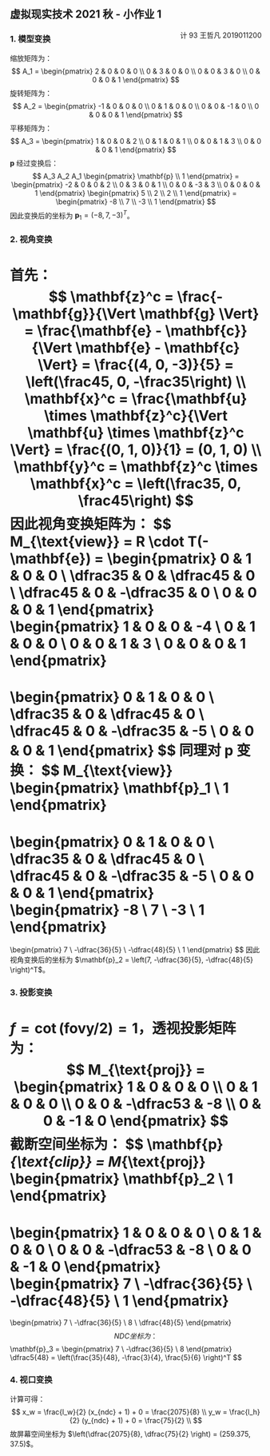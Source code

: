 ## 虚拟现实技术 2021 秋 - 小作业 1

<div style="float:none"><font style="float:right">计 93 王哲凡 2019011200</font></div>

### 1. 模型变换

缩放矩阵为：
$$
A_1 = 
\begin{pmatrix}
2 & 0 & 0 & 0 \\
0 & 3 & 0 & 0 \\
0 & 0 & 3 & 0 \\
0 & 0 & 0 & 1
\end{pmatrix}
$$
旋转矩阵为：
$$
A_2 =
\begin{pmatrix}
-1 & 0 & 0 & 0 \\
0 & 1 & 0 & 0 \\
0 & 0 & -1 & 0 \\
0 & 0 & 0 & 1
\end{pmatrix}
$$
平移矩阵为：
$$
A_3 =
\begin{pmatrix}
1 & 0 & 0 & 2 \\
0 & 1 & 0 & 1 \\
0 & 0 & 1 & 3 \\
0 & 0 & 0 & 1
\end{pmatrix}
$$
$\mathbf{p}$ 经过变换后：
$$
A_3 A_2 A_1
\begin{pmatrix}
\mathbf{p} \\
1
\end{pmatrix} =
\begin{pmatrix}
-2 & 0 & 0 & 2 \\
0 & 3 & 0 & 1 \\
0 & 0 & -3 & 3 \\
0 & 0 & 0 & 1
\end{pmatrix}
\begin{pmatrix}
5 \\
2 \\
2 \\
1
\end{pmatrix} =
\begin{pmatrix}
-8 \\
7 \\
-3 \\
1
\end{pmatrix}
$$
因此变换后的坐标为 $\mathbf{p}_1 = (-8, 7, -3)^T$。

### 2. 视角变换

首先：
$$
\mathbf{z}^c = \frac{-\mathbf{g}}{\Vert \mathbf{g} \Vert} = \frac{\mathbf{e} - \mathbf{c}}{\Vert \mathbf{e} - \mathbf{c} \Vert} = \frac{(4, 0, -3)}{5} = \left(\frac45, 0, -\frac35\right) \\
\mathbf{x}^c = \frac{\mathbf{u} \times \mathbf{z}^c}{\Vert \mathbf{u} \times \mathbf{z}^c \Vert} = \frac{(0, 1, 0)}{1} = (0, 1, 0) \\
\mathbf{y}^c = \mathbf{z}^c \times \mathbf{x}^c = \left(\frac35, 0, \frac45\right)
$$
因此视角变换矩阵为：
$$
M_{\text{view}} = R \cdot T(-\mathbf{e}) =
\begin{pmatrix}
0 & 1 & 0 & 0 \\
\dfrac35 & 0 & \dfrac45 & 0 \\
\dfrac45 & 0 & -\dfrac35 & 0 \\
0 & 0 & 0 & 1
\end{pmatrix}
\begin{pmatrix}
1 & 0 & 0 & -4 \\
0 & 1 & 0 & 0 \\
0 & 0 & 1 & 3 \\
0 & 0 & 0 & 1
\end{pmatrix}
=
\begin{pmatrix}
0 & 1 & 0 & 0 \\
\dfrac35 & 0 & \dfrac45 & 0 \\
\dfrac45 & 0 & -\dfrac35 & -5 \\
0 & 0 & 0 & 1
\end{pmatrix}
$$
同理对 $\mathbf{p}$ 变换：
$$
M_{\text{view}} 
\begin{pmatrix}
\mathbf{p}_1 \\
1
\end{pmatrix}
=
\begin{pmatrix}
0 & 1 & 0 & 0 \\
\dfrac35 & 0 & \dfrac45 & 0 \\
\dfrac45 & 0 & -\dfrac35 & -5 \\
0 & 0 & 0 & 1
\end{pmatrix}
\begin{pmatrix}
-8 \\
7 \\
-3 \\
1
\end{pmatrix}
=
\begin{pmatrix}
7 \\
-\dfrac{36}{5} \\
-\dfrac{48}{5} \\
1
\end{pmatrix}
$$
因此视角变换后的坐标为 $\mathbf{p}_2 = \left(7, -\dfrac{36}{5}, -\dfrac{48}{5} \right)^T$。

### 3. 投影变换

$f = \cot(\mathrm{fovy} / 2) = 1$，透视投影矩阵为：
$$
M_{\text{proj}} =
\begin{pmatrix}
1 & 0 & 0 & 0 \\
0 & 1 & 0 & 0 \\
0 & 0 & -\dfrac53 & -8 \\
0 & 0 & -1 & 0
\end{pmatrix}
$$
截断空间坐标为：
$$
\mathbf{p}_{\text{clip}} = M_{\text{proj}}
\begin{pmatrix}
\mathbf{p}_2 \\
1
\end{pmatrix}
=
\begin{pmatrix}
1 & 0 & 0 & 0 \\
0 & 1 & 0 & 0 \\
0 & 0 & -\dfrac53 & -8 \\
0 & 0 & -1 & 0
\end{pmatrix}
\begin{pmatrix}
7 \\
-\dfrac{36}{5} \\
-\dfrac{48}{5} \\
1
\end{pmatrix}
=
\begin{pmatrix}
7 \\
-\dfrac{36}{5} \\
8 \\
\dfrac{48}{5}
\end{pmatrix}
$$
NDC 坐标为：
$$
\mathbf{p}_3 = \begin{pmatrix}
7 \\
-\dfrac{36}{5} \\
8
\end{pmatrix}
\dfrac5{48} = \left(\frac{35}{48}, -\frac{3}{4}, \frac{5}{6} \right)^T
$$

### 4. 视口变换

计算可得：
$$
x_w = \frac{l_w}{2} (x_{ndc} + 1) + 0 = \frac{2075}{8} \\
y_w = \frac{l_h}{2} (y_{ndc} + 1) + 0 = \frac{75}{2} \\
$$
故屏幕空间坐标为 $\left(\dfrac{2075}{8}, \dfrac{75}{2} \right) = (259.375, 37.5)$。

